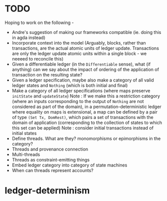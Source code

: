 # TODO

Hoping to work on the following -

- Andre's suggestion of making our frameworks compatible (ie. doing this in agda instead)
- Incorporate context into the model (Arguably, blocks, rather than transactions, are the actual atomic units of ledger update. Transactions are 
only the ledger update atomic units within a single block - we neeeed to reconcile this)
- Given a differentiable ledger (in the ``Differentiable`` sense), what (if anything) can we say about the impact of 
ordering of the application of transaction on the resulting state?
- Given a ledger specification, maybe also make a category of all valid ledger states and ``Nothing`` (which is both initial and final)
- Make a category of all ledger specifications (where maps preserve ``initState`` and ``updateState``)
Note : If we make this a restriction category (where an inputs corresponding to the output of ``Nothing`` are not considered as part of the domain), 
in a permutation-deterministic ledger where equality on maps is extensional, a map can be defined by a pair of type ``(Set Tx, DomRest)``, which 
pairs a set of transactions with the domain of application (corresponding to the collection of states to which this set can be applied)
Note : consider initial transactions instead of initial states
- Define threads. What are they? monomorphisms or epimorphisms in the category? 
- Threads and provenance connection
- Multi-threads
- Threads as constraint-emitting things
- Embed ledger category into category of state machines
- When can threads represent accounts?
# ledger-determinism
